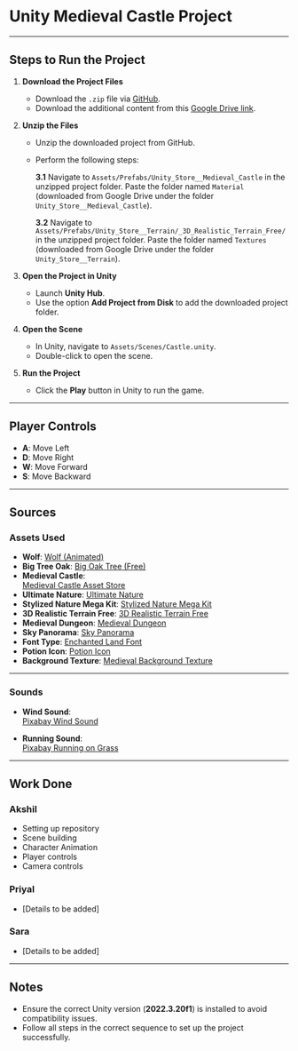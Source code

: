 # Unity Medieval Castle Project

---

## Steps to Run the Project

1. **Download the Project Files**
   - Download the `.zip` file via [GitHub](#).
   - Download the additional content from this [Google Drive link](https://drive.google.com/drive/folders/1jmZb0ZGZJF93OZ01oq7HcSfWZNkKScFs?usp=share_link).

2. **Unzip the Files**
   - Unzip the downloaded project from GitHub.
   - Perform the following steps:

     **3.1** Navigate to `Assets/Prefabs/Unity_Store__Medieval_Castle` in the unzipped project folder. Paste the folder named `Material` (downloaded from Google Drive under the folder `Unity_Store__Medieval_Castle`).

     **3.2** Navigate to `Assets/Prefabs/Unity_Store__Terrain/_3D_Realistic_Terrain_Free/` in the unzipped project folder. Paste the folder named `Textures` (downloaded from Google Drive under the folder `Unity_Store__Terrain`).

3. **Open the Project in Unity**
   - Launch **Unity Hub**.
   - Use the option **Add Project from Disk** to add the downloaded project folder.

4. **Open the Scene**
   - In Unity, navigate to `Assets/Scenes/Castle.unity`.
   - Double-click to open the scene.

5. **Run the Project**
   - Click the **Play** button in Unity to run the game.

---

## Player Controls

- **A**: Move Left  
- **D**: Move Right  
- **W**: Move Forward  
- **S**: Move Backward

---

## Sources

### Assets Used
- **Wolf**: [Wolf (Animated)](https://assetstore.unity.com/packages/3d/characters/animals/wolf-animated-45505)
- **Big Tree Oak**: [Big Oak Tree (Free)](https://assetstore.unity.com/packages/3d/vegetation/big-oak-tree-free-279431)
- **Medieval Castle**:  
  [Medieval Castle Asset Store](https://assetstore.unity.com/packages/3d/environments/medieval-castle-227378)
- **Ultimate Nature**: [Ultimate Nature](https://quaternius.com/packs/ultimatenature.html)  
- **Stylized Nature Mega Kit**: [Stylized Nature Mega Kit](https://quaternius.com/packs/stylizednaturemegakit.html)
- **3D Realistic Terrain Free**: [3D Realistic Terrain Free](https://assetstore.unity.com/packages/3d/environments/landscapes/3d-realistic-terrain-free-182593?srsltid=AfmBOorXdL1U0pZacoEdbERvZdMXo6mPSyhL3au1YN2Ic8rPfpYjHlla)
- **Medieval Dungeon**: [Medieval Dungeon](https://quaternius.com/packs/medievaldungeon.html)
- **Sky Panorama**: [Sky Panorama](https://www.vecteezy.com/photo/22906384-sky-panorama-panoramic-shot-of-a-beautiful-cloudy-sky)
- **Font Type**: [Enchanted Land Font](https://www.dafont.com/enchanted-land-ds.font)
- **Potion Icon**: [Potion Icon](https://www.flaticon.com/free-icon/potion_8595942?term=potion&page=1&position=11&origin=search&related_id=8595942)
- **Background Texture**: [Medieval Background Texture](https://www.google.com/search?sca_esv=bd7e951c2ec0d6c5&sxsrf=ADLYWIKR4LaPaUoj7Lrne0eMX_B2_B2rcg:1734180520328&q=medieval+background+texture&udm=2&fbs=AEQNm0Aa4sjWe7Rqy32pFwRj0UkWd8nbOJfsBGGB5IQQO6L3J0TTyieiSn4vVsjkTS5Hqtf4g42CrlErv5TdXaRk6ND4KJqlYJAEsj-kC5aknWmkN3l20fd6qLdP00yowDO24b5eE1bbMG6EGL--Objp67t01_EyGTGGht3Ao7YJvHFPL82-Sf8&sa=X&ved=2ahUKEwjzy4_vpaeKAxXh3gIHHchyAFkQtKgLegQIFhAB&biw=1512&bih=945&dpr=2#vhid=wyCsZKzywGkC3M&vssid=mosaic)


---

### Sounds
- **Wind Sound**:  
  [Pixabay Wind Sound](https://pixabay.com/sound-effects//?utm_source=link-attribution&utm_medium=referral&utm_campaign=music&utm_content=18030)

- **Running Sound**:  
  [Pixabay Running on Grass](https://pixabay.com/sound-effects/running-on-grass-26845/)

---


## Work Done

### Akshil
- Setting up repository
- Scene building
- Character Animation
- Player controls
- Camera controls

### Priyal
- [Details to be added]

### Sara
- [Details to be added]

---

## Notes
- Ensure the correct Unity version (**2022.3.20f1**) is installed to avoid compatibility issues.
- Follow all steps in the correct sequence to set up the project successfully.

